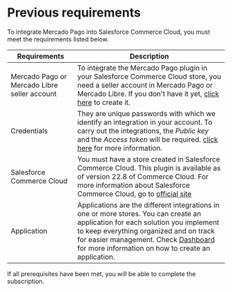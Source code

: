# Previous requirements

To integrate Mercado Pago into Salesforce Commerce Cloud, you must meet the requirements listed below.

| Requirements | Description |
|---|---|
| Mercado Pago or Mercado Libre seller account | To integrate the Mercado Pago plugin in your Salesforce Commerce Cloud store, you need a seller account in Mercado Pago or Mercado Libre. If you don't have it yet, [click here](https://www.mercadopago[FAKER][URL][DOMAIN]/hub/registration/landing) to create it. |
| Credentials | They are unique passwords with which we identify an integration in your account. To carry out the integrations, the _Public key_ and the _Access token_ will be required. [click here](/developers/en/guides/additional-content/credentials/credentials) for more information. |
| Salesforce Commerce Cloud | You must have a store created in Salesforce Commerce Cloud. This plugin is available as of version 22.8 of Commerce Cloud. For more information about Salesforce Commerce Cloud, go to [official site](https://www.salesforce.com/products/commerce-cloud/overview/) |
| Application | Applications are the different integrations in one or more stores. You can create an application for each solution you implement to keep everything organized and on track for easier management. Check [Dashboard](/developers/en/docs/salesforce/additional-content/dashboard/introduction) for more information on how to create an application. |
 
If all prerequisites have been met, you will be able to complete the subscription.